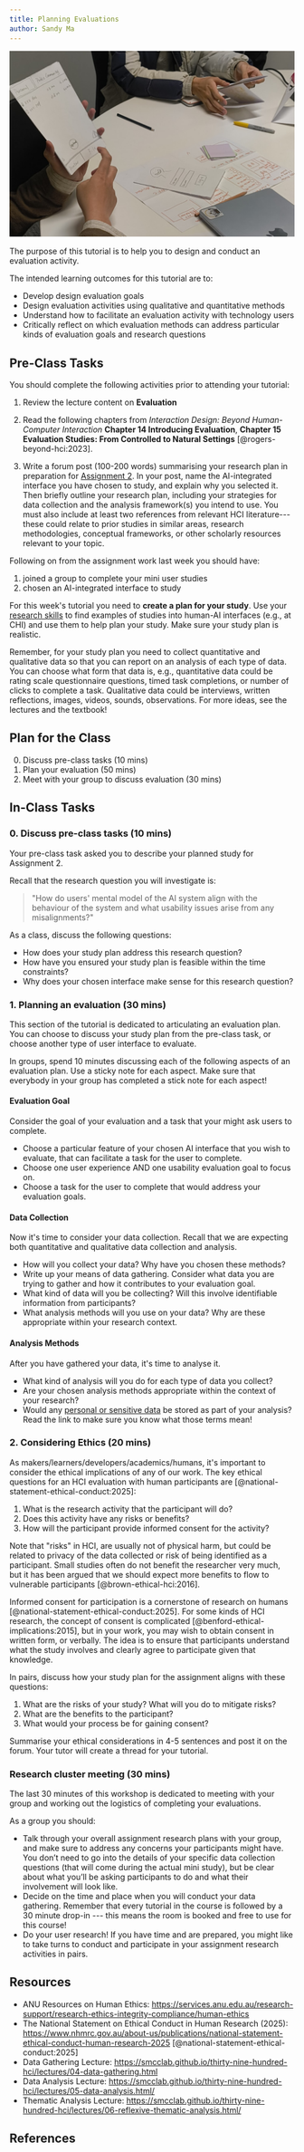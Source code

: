 ```yaml
---
title: Planning Evaluations
author: Sandy Ma
---
```


![We've made some prototypes --- now what? (Week 4 prototype demos from COMP3900 2025)](img/evaluation.jpg)

The purpose of this tutorial is to help you to design and conduct an evaluation activity.

The intended learning outcomes for this tutorial are to:

- Develop design evaluation goals
- Design evaluation activities using qualitative and quantitative methods
- Understand how to facilitate an evaluation activity with technology users
- Critically reflect on which evaluation methods can address particular kinds of evaluation goals and research questions

## Pre-Class Tasks

You should complete the following activities prior to attending your tutorial:

1.  Review the lecture content on **Evaluation**

2.  Read the following chapters from *Interaction Design: Beyond Human-Computer Interaction* **Chapter 14 Introducing Evaluation**, **Chapter 15 Evaluation Studies: From Controlled to Natural Settings** [@rogers-beyond-hci:2023].

3. Write a forum post (100-200 words) summarising your research plan in preparation for [Assignment 2](https://canvas.anu.edu.au/courses/2781/assignments/11550). In your post, name the AI-integrated interface you have chosen to study, and explain why you selected it. Then briefly outline your research plan, including your strategies for data collection and the analysis framework(s) you intend to use. You must also include at least two references from relevant HCI literature---these could relate to prior studies in similar areas, research methodologies, conceptual frameworks, or other scholarly resources relevant to your topic.

Following on from the assignment work last week you should have:

1. joined a group to complete your mini user studies
2. chosen an AI-integrated interface to study

For this week's tutorial you need to **create a plan for your study**. Use your [research skills](https://scholar.google.com) to find examples of studies into human-AI interfaces (e.g., at CHI) and use them to help plan your study. Make sure your study plan is realistic.

Remember, for your study plan you need to collect quantitative and qualitative data so that you can report on an analysis of each type of data. You can choose what form that data is, e.g., quantitative data could be rating scale questionnaire questions, timed task completions, or number of clicks to complete a task. Qualitative data could be interviews, written reflections, images, videos, sounds, observations. For more ideas, see the lectures and the textbook!

## Plan for the Class

0.  Discuss pre-class tasks (10 mins)
1.  Plan your evaluation (50 mins)
2.  Meet with your group to discuss evaluation (30 mins)

## In-Class Tasks

### 0. Discuss pre-class tasks (10 mins)

Your pre-class task asked you to describe your planned study for Assignment 2. 

Recall that the research question you will investigate is:

> "How do users' mental model of the AI system align with the behaviour of the system and what usability issues arise from any misalignments?"

As a class, discuss the following questions: 

- How does your study plan address this research question? 
- How have you ensured your study plan is feasible within the time constraints?
- Why does your chosen interface make sense for this research question?

### 1. Planning an evaluation (30 mins)

This section of the tutorial is dedicated to articulating an evaluation plan. You can choose to discuss your study plan from the pre-class task, or choose another type of user interface to evaluate.

In groups, spend 10 minutes discussing each of the following aspects of an evaluation plan. Use a sticky note for each aspect. Make sure that everybody in your group has completed a stick note for each aspect!

#### Evaluation Goal

Consider the goal of your evaluation and a task that your might ask users to complete.

- Choose a particular feature of your chosen AI interface that you wish to evaluate, that can facilitate a task for the user to complete.
- Choose one user experience AND one usability evaluation goal to focus on.
- Choose a task for the user to complete that would address your evaluation goals.

#### Data Collection

Now it's time to consider your data collection. Recall that we are expecting both quantitative and qualitative data collection and analysis.

- How will you collect your data? Why have you chosen these methods? 
- Write up your means of data gathering. Consider what data you are trying to gather and how it contributes to your evaluation goal.
- What kind of data will you be collecting? Will this involve identifiable information from participants?
- What analysis methods will you use on your data? Why are these appropriate within your research context.

#### Analysis Methods

After you have gathered your data, it's time to analyse it.

- What kind of analysis will you do for each type of data you collect? 
- Are your chosen analysis methods appropriate within the context of your research?
- Would any [personal or sensitive data](https://www.oaic.gov.au/privacy/your-privacy-rights/your-personal-information/what-is-personal-information) be stored as part of your analysis? Read the link to make sure you know what those terms mean!

### 2. Considering Ethics (20 mins)

As makers/learners/developers/academics/humans, it's important to consider the ethical implications of any of our work. 
The key ethical questions for an HCI evaluation with human participants are [@national-statement-ethical-conduct:2025]:

1. What is the research activity that the participant will do?
2. Does this activity have any risks or benefits?
3. How will the participant provide informed consent for the activity?

Note that "risks" in HCI, are usually not of physical harm, but could be related to privacy of the data collected or risk of being identified as a participant. Small studies often do not benefit the researcher very much, but it has been argued that we should expect more benefits to flow to vulnerable participants [@brown-ethical-hci:2016].

Informed consent for participation is a cornerstone of research on humans [@national-statement-ethical-conduct:2025]. For some kinds of HCI research, the concept of consent is complicated [@benford-ethical-implications:2015], but in your work, you may wish to obtain consent in written form, or verbally. The idea is to ensure that participants understand what the study involves and clearly agree to participate given that knowledge.

In pairs, discuss how your study plan for the assignment aligns with these questions:

1. What are the risks of your study? What will you do to mitigate risks?
2. What are the benefits to the participant?
3. What would your process be for gaining consent?

Summarise your ethical considerations in 4-5 sentences and post it on the forum. Your tutor will create a thread for your tutorial.

### Research cluster meeting (30 mins)

The last 30 minutes of this workshop is dedicated to meeting with your group and working out the logistics of completing your evaluations. 

As a group you should: 

- Talk through your overall assignment research plans with your group, and make sure to address any concerns your participants might have. You don’t need to go into the details of your specific data collection questions (that will come during the actual mini study), but be clear about what you’ll be asking participants to do and what their involvement will look like.
- Decide on the time and place when you will conduct your data gathering. Remember that every tutorial in the course is followed by a 30 minute drop-in --- this means the room is booked and free to use for this course! 
- Do your user research! If you have time and are prepared, you might like to take turns to conduct and participate in your assignment research activities in pairs. 

## Resources

- ANU Resources on Human Ethics: <https://services.anu.edu.au/research-support/research-ethics-integrity-compliance/human-ethics>
- The National Statement on Ethical Conduct in Human Research (2025): <https://www.nhmrc.gov.au/about-us/publications/national-statement-ethical-conduct-human-research-2025> [@national-statement-ethical-conduct:2025]
- Data Gathering Lecture: <https://smcclab.github.io/thirty-nine-hundred-hci/lectures/04-data-gathering.html>
- Data Analysis Lecture: <https://smcclab.github.io/thirty-nine-hundred-hci/lectures/05-data-analysis.html/>
- Thematic Analysis Lecture: <https://smcclab.github.io/thirty-nine-hundred-hci/lectures/06-reflexive-thematic-analysis.html/>

## References
